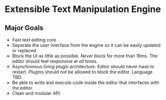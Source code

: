 Extensible Text Manipulation Engine
=================================

Major Goals
-----------
+ Fast text editing core
+ Separate the user interface from the engine so it can be easily updated or replaced
+ Block the UI as little as possible. *Never* block for more than 16ms. The editor should feel responsive at *all* times.
+ Asynchronous *living* plugin architecture. Editor should never have to restart. Plugins should not be allowed to block the editor. Language TBD.
+ Be able to write and execute code inside the editor that interfaces with the editor.
+ Clean and modular API.
